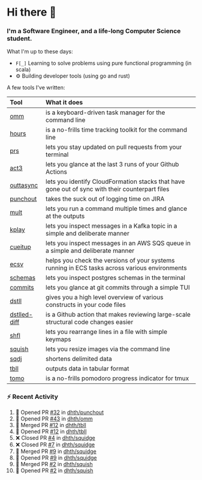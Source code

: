 Hi there 👋
===

### I'm a Software Engineer, and a life-long Computer Science student.


What I'm up to these days:

- `F[_]` Learning to solve problems using pure functional programming (in scala)
- ⚙️ Building developer tools (using go and rust)

A few tools I've written:

| Tool                                                        | What it does                                                                                    |
|:------------------------------------------------------------|:------------------------------------------------------------------------------------------------|
| [omm](https://github.com/dhth/omm)                          | is a keyboard-driven task manager for the command line                                          |
| [hours](https://github.com/dhth/hours)                      | is a no-frills time tracking toolkit for the command line                                       |
| [prs](https://github.com/dhth/prs)                          | lets you stay updated on pull requests from your terminal                                       |
| [act3](https://github.com/dhth/act3)                        | lets you glance at the last 3 runs of your Github Actions                                       |
| [outtasync](https://github.com/dhth/outtasync)              | lets you identify CloudFormation stacks that have gone out of sync with their counterpart files |
| [punchout](https://github.com/dhth/punchout)                | takes the suck out of logging time on JIRA                                                      |
| [mult](https://github.com/dhth/mult)                        | lets you run a command multiple times and glance at the outputs                                 |
| [kplay](https://github.com/dhth/kplay)                      | lets you inspect messages in a Kafka topic in a simple and deliberate manner                    |
| [cueitup](https://github.com/dhth/cueitup)                  | lets you inspect messages in an AWS SQS queue in a simple and deliberate manner                 |
| [ecsv](https://github.com/dhth/ecsv)                        | helps you check the versions of your systems running in ECS tasks across various environments   |
| [schemas](https://github.com/dhth/schemas)                  | lets you inspect postgres schemas in the terminal                                               |
| [commits](https://github.com/dhth/commits)                  | lets you glance at git commits through a simple TUI                                             |
| [dstll](https://github.com/dhth/dstll)                      | gives you a high level overview of various constructs in your code files                        |
| [dstlled-diff](https://github.com/dhth/dstlled-diff-action) | is a Github action that makes reviewing large-scale structural code changes easier              |
| [shfl](https://github.com/dhth/shfl)                        | lets you rearrange lines in a file with simple keymaps                                          |
| [squish](https://github.com/dhth/squish)                    | lets you resize images via the command line                                                     |
| [sqdj](https://github.com/dhth/sqdj)                        | shortens delimited data                                                                         |
| [tbll](https://github.com/dhth/tbll)                        | outputs data in tabular format                                                                  |
| [tomo](https://github.com/dhth/tomo)                        | is a no-frills pomodoro progress indicator for tmux                                             |

### :zap: Recent Activity

<!--START_SECTION:activity-->
1. 💪 Opened PR [#32](https://github.com/dhth/punchout/pull/32) in [dhth/punchout](https://github.com/dhth/punchout)
2. 💪 Opened PR [#43](https://github.com/dhth/omm/pull/43) in [dhth/omm](https://github.com/dhth/omm)
3. 🎉 Merged PR [#12](https://github.com/dhth/tbll/pull/12) in [dhth/tbll](https://github.com/dhth/tbll)
4. 💪 Opened PR [#12](https://github.com/dhth/tbll/pull/12) in [dhth/tbll](https://github.com/dhth/tbll)
5. ❌ Closed PR [#4](https://github.com/dhth/squidge/pull/4) in [dhth/squidge](https://github.com/dhth/squidge)
6. ❌ Closed PR [#7](https://github.com/dhth/squidge/pull/7) in [dhth/squidge](https://github.com/dhth/squidge)
7. 🎉 Merged PR [#9](https://github.com/dhth/squidge/pull/9) in [dhth/squidge](https://github.com/dhth/squidge)
8. 💪 Opened PR [#9](https://github.com/dhth/squidge/pull/9) in [dhth/squidge](https://github.com/dhth/squidge)
9. 🎉 Merged PR [#2](https://github.com/dhth/squish/pull/2) in [dhth/squish](https://github.com/dhth/squish)
10. 💪 Opened PR [#2](https://github.com/dhth/squish/pull/2) in [dhth/squish](https://github.com/dhth/squish)
<!--END_SECTION:activity-->
